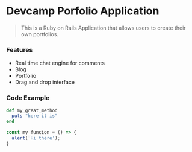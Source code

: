 # Devcamp Porfolio Application

> This is a Ruby on Rails Application that allows users to create their own portfolios.

### Features

- Real time chat engine for comments
- Blog
- Portfolio
- Drag and drop interface

### Code Example

```ruby
def my_great_method
  puts "here it is"
end
```

```javascript
const my_funcion = () => {
  alert('Hi there');  
}
```